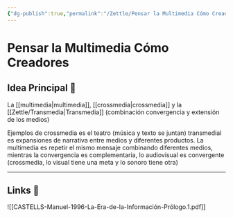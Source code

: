 ```yaml
---
{"dg-publish":true,"permalink":"/Zettle/Pensar la Multimedia Cómo Creadores/","title":"Pensar la Multimedia Cómo Creadores","updated":"2023-11-25T09:52:55.984-05:00"}
---
```



# Pensar la Multimedia Cómo Creadores

## Idea Principal 🧠

La [[multimedia\|multimedia]], [[crossmedia\|crossmedia]] y la [[Zettle/Transmedia\|Transmedia]] (combinación convergencia y extensión de los medios) 

Ejemplos de crossmedia es el teatro (música y texto se juntan) transmedial es expansiones de narrativa entre medios y diferentes productos. La multimedia es repetir el mismo mensaje combinando diferentes medios, mientras la convergencia es complementaria, lo audiovisual es convergente (crossmedia, lo visual tiene una meta y lo sonoro tiene otra)

- - - 

## Links 📎

![[CASTELLS-Manuel-1996-La-Era-de-la-Información-Prólogo.1.pdf]]
